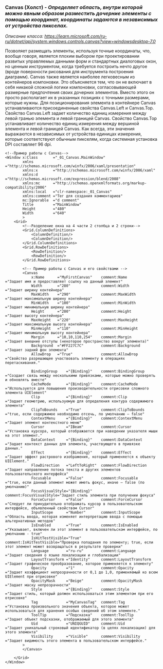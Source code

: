 ### Canvas (Холст) - *Определяет область, внутри которой можно явным образом разместить дочерние элементы с помощью координат, координаты задаются в независимых от устройства пикселах.*
*Описание класса: https://learn.microsoft.com/ru-ru/dotnet/api/system.windows.controls.canvas?view=windowsdesktop-7.0*

Позволяет размещать элементы, используя точные координаты, что, вообще говоря, является плохим выбором при проектировании развитых управляемых данными форм и стандартных диалоговых окон, но ценным инструментом, когда требуется построить нечто другое (вроде поверхности рисования для инструмента построения диаграмм). Canvas также является наиболее легковесным из контейнеров компоновки. Это объясняется тем, что он не включает в себя никакой сложной логики компоновки, согласовывающей размерные предпочтения своих дочерних элементов. Вместо этого он просто располагает их в указанных позициях с точными размерами, которые нужны. Для позиционирования элемента в контейнере Canvas устанавливаются присоединенные свойства Canvas.Left и Canvas.Top. Свойство Canvas.Left задает количество единиц измерения между левой гранью элемента и левой границей Canvas. Свойство Canvas.Top устанавливает количество единиц измерения между вершиной элемента и левой границей Canvas. Как всегда, эти значения выражаются в независимых от устройства единицах измерения, которые соответствуют обычным пикселям, когда системная установка DPI составляет 96 dpi. 

~~~ XAML
<!--Пример работы с Canvas-->
<Window x:Class       ="_01_Canvas.MainWindow"
        xmlns         ="http://schemas.microsoft.com/winfx/2006/xaml/presentation"
        xmlns:x       ="http://schemas.microsoft.com/winfx/2006/xaml"
        xmlns:d       ="http://schemas.microsoft.com/expression/blend/2008"
        xmlns:mc      ="http://schemas.openxmlformats.org/markup-compatibility/2006"
        xmlns:local   ="clr-namespace:_01_Canvas"
        xmlns:comment ="Тег для создания комментариев"
        mc:Ignorable  ="d comment"
        Title         ="MainWindow"
        Height        ="480"
        Width         ="640"
        >
    <Grid>
        <!--Разделение окна на 4 части 2 столбца и 2 строки-->
        <Grid.ColumnDefinitions>
            <ColumnDefinition/>
            <ColumnDefinition/>
        </Grid.ColumnDefinitions>
        <Grid.RowDefinitions>
            <RowDefinition/>
            <RowDefinition/>
        </Grid.RowDefinitions>
        
        <!-- Пример работы с Canvas и его свойствами -->
        <Canvas
            x:Name      ="MyFirstCanvas"    comment:Name        ="Задает имя и предоставляет ссылку на данный элемент"
            Width       ="280"              comment:Width       ="Задает ширину контейнера"
            MaxWidth    ="290"              comment:MaxWidth    ="Задает максимальную ширину контейнера"
            MinWidth    ="100"              comment:MinWidth    ="Задает минимальную ширину контейнера"
            Height      ="200"              comment:Height      ="Задает высоту контейнера"
            MaxHeight   ="220"              comment:MaxHeight   ="Задает максимальную высоту контейнера"
            MinHeight   ="110"              comment:MinHeight   ="Задает минимальную высоту контейнера"
            Margin      ="10,10,110,254"    comment:Margin      ="Задает внешние отступы (некоторое пространство вокруг элемента)"
            Background  ="#FF227C7C"        comment:Background  ="Задает задний фон элемента"
            AllowDrop   ="True"             comment:AllowDrop   ="Свойство разрешающее участвовать элементу в операциях перетаскивания."
            
            BindingGroup    ="{Binding}"    comment:BindingGroup    ="Создает связь между несколькими привязками, которые можно проверять и обновлять вместе"
            CacheMode       ="{Binding}"    comment:CacheMode       ="Используется для повышения производительности отрисовки сложного элемента UIElement"
            Clip            ="{Binding}"    comment:Clip            ="Задает геометрию, используемую для определения контура содержимого элемента"
            ClipToBounds    ="True"         comment:ClipToBounds    ="true, если содержимое необходимо отсечь, по умолчанию — false"
            ContextMenu     ="{Binding}"    comment:ContextMenu     ="Задает элемент контекстного меню"
            Cursor          ="IBeam"        comment:Cursor          ="Установка курсора, который отображается при наведении указателя мыши на этот элемент."
            DataContext     ="{Binding}"    comment:DataContext     ="Задает контекст данных для элемента, участвующего в привязке данных."
            Effect          ="{Binding}"    comment:Effect          ="Задает эффект растрового изображения, который применяется к объекту UIElement."
            FlowDirection   ="LeftToRight"  comment:FlowDirection   ="Задает направление потока текста и других элементов пользовательского интерфейса"
            Focusable       ="False"        comment:Focusable       ="true, если данный элемент может иметь фокус, иначе — false (по умолчанию)"
            FocusVisualStyle="{Binding}"    comment:FocusVisualStyle="Задает стиль элемента при получении фокуса"
            ForceCursor     ="False"        comment:ForceCursor     ="Следует ли принудительно отображать курсор в пользовательском интерфейсе, объявленный свойством Cursor"
            InputScope      ="Number"       comment:InputScope      ="Область ввода, которая изменяет интерпретацию ввода с помощью альтернативных методов"
            IsEnabled       ="True"         comment:IsEnabled       ="Указывает, включен ли этот элемент в пользовательском интерфейсе, по умолчанию - true"
            IsHitTestVisible="True"         comment:IsHitTestVisible="Проверка попадания по элементу; true, если этот элемент может возвращаться в результате проверки"
            Language        ="ru-ru"        comment:Language        ="Задает сведения о языке локализации и глобализации"         
            LayoutTransform ="Identity"     comment:LayoutTransform ="Задает графическое преобразование, которое применяется к элементу"
            Opacity         ="1"            comment:Opacity         ="Задает коэффициент непрозрачности от 0,1 до 1,0, применяемый ко всем UIElement при отрисовке"
            OpacityMask     ="Beige"        comment:OpacityMask     ="Задает маску непрозрачности"
            Style           ="{Binding}"    comment:Style           ="Задает стиль, который должен использоваться этим элементом при его отрисовке"
            Tag             ="MyCanvasTag"  comment:Tag             ="Установка произвольного значения объекта, которое может использоваться для хранения особых сведений об этом элементе."
            ToolTip         ="Подсказка"    comment:ToolTip         ="Задает объект подсказки, отображаемый для этого элемента"
            Uid             ="UNIQGUID"     comment:Uid             ="Задает уникальный строковый идентификатор (в целях локализации) для этого элемента"
            Visibility      ="Visible"      comment:Visibility      ="Задает видимость этого элемента в пользовательском интерфейсе."
        >            
        </Canvas>

    </Grid>
</Window>
~~~
